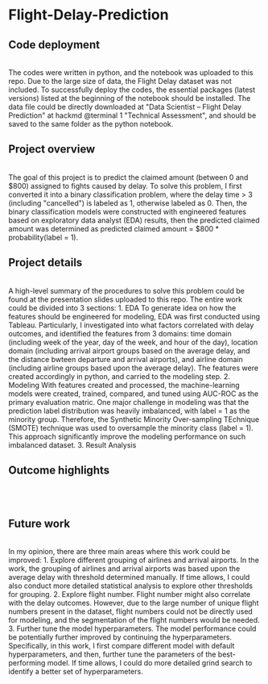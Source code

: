 # Flight-Delay-Prediction

## Code deployment
<br/>
The codes were written in python, and the notebook was uploaded to this repo. Due to the large size of data, the Flight Delay dataset was not included. To successfully deploy the codes, the essential packages (latest versions) listed at the beginning of the notebook should be installed. The data file could be directly downloaded at "Data Scientist – Flight Delay Prediction" at hackmd @terminal 1 "Technical Assessment", and should be saved to the same folder as the python notebook.
<br/>

## Project overview
<br/>
The goal of this project is to predict the claimed amount (between 0 and $800) assigned to fights caused by delay. To solve this problem, I first converted it into a binary classification problem, where the delay time > 3 (including "cancelled") is labeled as 1, otherwise labeled as 0. Then, the binary classification models were constructed with engineered features based on exploratory data analyst (EDA) results, then the predicted claimed amount was determined as predicted claimed amount = $800 * probability(label = 1). 
<br/>

## Project details
<br/>
A high-level summary of the procedures to solve this problem could be found at the presentation slides uploaded to this repo. The entire work could be divided into 3 sections:
1. EDA
To generate idea on how the features should be engineered for modeling, EDA was first conducted using Tableau. Particularly, I investigated into what factors correlated with delay outcomes, and identified the features from 3 domains: time domain (including week of the year, day of the week, and hour of the day), location domain (including arrival airport groups based on the average delay, and the distance bwteen departure and arrival airports), and airline domain (including airline groups based upon the average delay). The features were created accordingly in python, and carried to the modeling step.
2. Modeling
With features created and processed, the machine-learning models were created, trained, compared, and tuned using AUC-ROC as the primary evaluation matric. One major challenge  in modeling was that the prediction label distribution was heavily imbalanced, with label = 1 as the minority group. Therefore, the Synthetic Minority Over-sampling TEchnique (SMOTE) technique was used to oversample the minority class (label = 1). This approach significantly improve the modeling performance on such imbalanced dataset.
3. Result Analysis
<br/>

## Outcome highlights
<br/>

<br/>

## Future work
<br/>
In my opinion, there are three main areas where this work could be improved:
1. Explore different grouping of airlines and arrival airports. In the work, the grouping of airlines and arrival airports was based upon the average delay with threshold determined manually. If time allows, I could also conduct more detailed statistical analysis to explore other thresholds for grouping.
2. Explore flight number. Flight number might also correlate with the delay outcomes. However, due to the large number of unique flight numbers present in the dataset, flight numbers could not be directly used for modeling, and the segmentation of the flight numbers would be needed.
3. Further tune the model hyperparameters. The model performance could be potentially further improved by continuing the hyperparameters. Specifically, in this work, I first compare different model with default hyperparameters, and then, further tune the parameters of the best-performing model. If time allows, I could do more detailed grind search to identify a better set of hyperparameters.
<br/>
